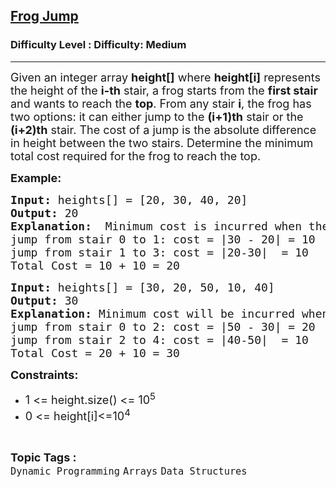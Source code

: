 <h2><a href="https://www.geeksforgeeks.org/problems/geek-jump/1?page=1&category=Arrays,Strings,CPP&difficulty=Easy,Medium&status=unsolved&sortBy=submissions">Frog Jump</a></h2><h3>Difficulty Level : Difficulty: Medium</h3><hr><div class="problems_problem_content__Xm_eO"><p><span style="font-size: 18px;">Given an integer array <strong>height[]</strong> where <strong>height[i]</strong> represents the height of the <strong>i-th</strong> stair, a frog starts from the <strong>first stair</strong> and wants to reach the <strong>top</strong>. From any stair <strong>i</strong>, the frog has two options: it can either jump to the <strong>(i+1)th</strong> stair or the <strong>(i+2)th</strong> stair. The cost of a jump is the absolute difference in height between the two stairs. Determine the minimum total cost required for the frog to reach the top.</span></p>
<p><span style="font-size: 18px;"><strong>Example:<br></strong></span></p>
<pre><span style="font-size: 18px;"><strong>Input:</strong> heights[] = [20, 30, 40, 20] </span><br><span style="font-size: 18px;"><strong>Output:</strong> 20</span><br><span style="font-size: 18px;"><strong>Explanation:</strong>  Minimum cost is incurred when the frog jumps from stair 0 to 1 then 1 to 3:</span><br><span style="font-size: 18px;">jump from stair 0 to 1: cost = |30 - 20| = 10</span><br><span style="font-size: 18px;">jump from stair 1 to 3: cost = |20-30|&nbsp; = 10</span><br><span style="font-size: 18px;">Total Cost = 10 + 10 = 20</span></pre>
<pre><span style="font-size: 18px;"><strong>Input:</strong> heights[] = [30, 20, 50, 10, 40]</span><br><span style="font-size: 18px;"><strong>Output:</strong> 30</span><br><span style="font-size: 18px;"><strong>Explanation:</strong> Minimum cost will be incurred when frog jumps from stair 0 to 2 then 2 to 4:</span><br><span style="font-size: 18px;">jump from stair 0 to 2: cost = |50 - 30| = 20</span><br><span style="font-size: 18px;">jump from stair 2 to 4: cost = |40-50|&nbsp; = 10<br></span><span style="font-size: 18px;">Total Cost = 20 + 10 = 30</span></pre>
<p><span style="font-size: 18px;"><strong>Constraints:</strong></span></p>
<ul>
<li><span style="font-size: 18px;">1 &lt;= height.size() &lt;= 10<sup>5</sup></span></li>
<li><span style="font-size: 18px;">0 &lt;= height[i]&lt;=10<sup>4</sup></span></li>
</ul></div><br><p><span style=font-size:18px><strong>Topic Tags : </strong><br><code>Dynamic Programming</code>&nbsp;<code>Arrays</code>&nbsp;<code>Data Structures</code>&nbsp;